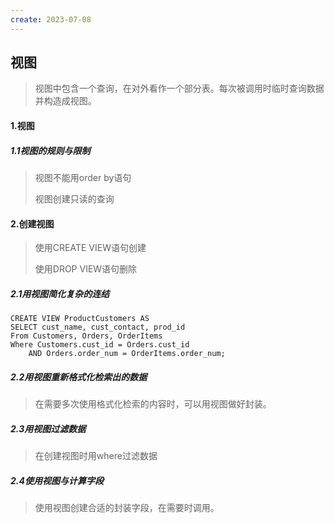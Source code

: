 ```yaml
---
create: 2023-07-08
---
```

## 视图

> 视图中包含一个查询，在对外看作一个部分表。每次被调用时临时查询数据并构造成视图。

#### 1.视图

##### 1.1视图的规则与限制

> 视图不能用order by语句
>
> 视图创建只读的查询

#### 2.创建视图

> 使用CREATE VIEW语句创建
>
> 使用DROP VIEW语句删除

##### 2.1用视图简化复杂的连结

```mysql
CREATE VIEW ProductCustomers AS
SELECT cust_name, cust_contact, prod_id
From Customers, Orders, OrderItems
Where Customers.cust_id = Orders.cust_id
	AND Orders.order_num = OrderItems.order_num;
```

##### 2.2用视图重新格式化检索出的数据

> 在需要多次使用格式化检索的内容时，可以用视图做好封装。

##### 2.3用视图过滤数据

> 在创建视图时用where过滤数据

##### 2.4使用视图与计算字段

> 使用视图创建合适的封装字段，在需要时调用。


